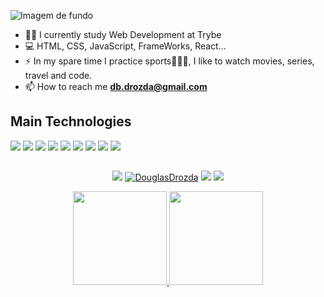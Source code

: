 <img class="profile-background-image__image relative
            full-width full-height" id="profile-background-image-target-image" alt="Imagem de fundo" src="https://media.licdn.com/dms/image/D4D16AQH6hw32VG8AJQ/profile-displaybackgroundimage-shrink_350_1400/0/1675794600346?e=1681344000&amp;v=beta&amp;t=iTeS3USAi0cSJ6T40mdE0lvREaltHbnyShGf51DGpJ8">

- 👨‍💻 I currently study Web Development at Trybe
- 💻 HTML, CSS, JavaScript, FrameWorks, React...
- ⚡ In my spare time I practice sports🚴‍♂🏃, I like to watch movies, series, travel and code.
- 📫 How to reach me **db.drozda@gmail.com**

## Main Technologies
<p align="left">
 <img src="https://img.shields.io/badge/HTML5-E34F26?style=for-the-badge&logo=html5&logoColor=white" />
 <img src="https://img.shields.io/badge/CSS3-1572B6?style=for-the-badge&logo=css3&logoColor=white" />
 <img src="https://img.shields.io/badge/JavaScript-323330?style=for-the-badge&logo=javascript&logoColor=F7DF1E" />
 <img src="https://img.shields.io/badge/TypeScript-007ACC?style=for-the-badge&logo=typescript&logoColor=white" />
 <img src="https://img.shields.io/badge/Node.js-339933?style=for-the-badge&logo=nodedotjs&logoColor=white" />
 <img src="https://img.shields.io/badge/React-20232A?style=for-the-badge&logo=react&logoColor=61DAFB" />
 <img src="https://img.shields.io/badge/Redux-593D88?style=for-the-badge&logo=redux&logoColor=white" />
 <img src="https://img.shields.io/badge/Jest-C21325?style=for-the-badge&logo=jest&logoColor=white" />
 <img src="https://img.shields.io/badge/Git-F05032?style=for-the-badge&logo=git&logoColor=white" />
</p>

##

<p align="center">
<a href="https://www.linkedin.com/in/douglasdrozda/" target="_blank"><img src="https://img.shields.io/badge/-LinkedIn-%230077B5?style=for-the-badge&logo=linkedin&logoColor=white" target="_blank"></a>
<a href="https://instagram.com/doouglasdrozda" target="_blank"><img src="https://img.shields.io/badge/-Instagram-%23E4405F?style=for-the-badge&logo=instagram&logoColor=white" target="_blank" alt="DouglasDrozda"></a>
<a href = "mailto:db.drozda@gmail.com"><img src="https://img.shields.io/badge/Gmail-D14836?style=for-the-badge&logo=gmail&logoColor=white" target="_blank"></a>
<a href="https://api.whatsapp.com/send?phone=13997715719" target="blank"><img src="https://img.shields.io/badge/WhatsApp-25D366?style=for-the-badge&logo=whatsapp&logoColor=white"></a>
</p>

<div align="center">
  <a href="https://github.com/engenny">
  <img height="150em" src="https://github-readme-stats.vercel.app/api?username=DouglasDrozda&show_icons=true&theme=github_dark&include_all_commits=true&count_private=true"/>
  <img height="150em" src="https://github-readme-stats.vercel.app/api/top-langs/?username=DouglasDrozda&layout=compact&langs_count=7&theme=github_dark"/>
</div>
